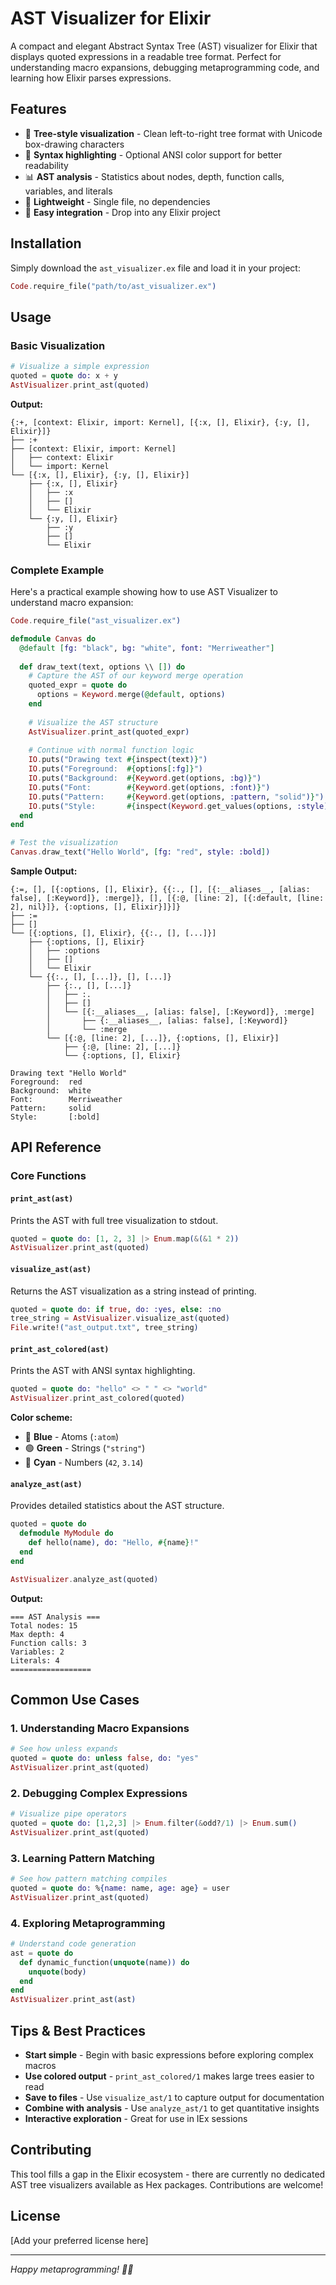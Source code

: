 # AST Visualizer for Elixir

A compact and elegant Abstract Syntax Tree (AST) visualizer for Elixir that displays quoted expressions in a readable tree format. Perfect for understanding macro expansions, debugging metaprogramming code, and learning how Elixir parses expressions.

## Features

- 🌳 **Tree-style visualization** - Clean left-to-right tree format with Unicode box-drawing characters
- 🎨 **Syntax highlighting** - Optional ANSI color support for better readability
- 📊 **AST analysis** - Statistics about nodes, depth, function calls, variables, and literals
- 🚀 **Lightweight** - Single file, no dependencies
- 🔧 **Easy integration** - Drop into any Elixir project

## Installation

Simply download the `ast_visualizer.ex` file and load it in your project:

```elixir
Code.require_file("path/to/ast_visualizer.ex")
```

## Usage

### Basic Visualization

```elixir
# Visualize a simple expression
quoted = quote do: x + y
AstVisualizer.print_ast(quoted)
```

**Output:**
```
{:+, [context: Elixir, import: Kernel], [{:x, [], Elixir}, {:y, [], Elixir}]}
├── :+
├── [context: Elixir, import: Kernel]
│   ├── context: Elixir
│   └── import: Kernel
└── [{:x, [], Elixir}, {:y, [], Elixir}]
    ├── {:x, [], Elixir}
    │   ├── :x
    │   ├── []
    │   └── Elixir
    └── {:y, [], Elixir}
        ├── :y
        ├── []
        └── Elixir
```

### Complete Example

Here's a practical example showing how to use AST Visualizer to understand macro expansion:

```elixir
Code.require_file("ast_visualizer.ex")

defmodule Canvas do
  @default [fg: "black", bg: "white", font: "Merriweather"]
  
  def draw_text(text, options \\ []) do
    # Capture the AST of our keyword merge operation
    quoted_expr = quote do
      options = Keyword.merge(@default, options)
    end
    
    # Visualize the AST structure
    AstVisualizer.print_ast(quoted_expr)
    
    # Continue with normal function logic
    IO.puts("Drawing text #{inspect(text)}")
    IO.puts("Foreground:  #{options[:fg]}")
    IO.puts("Background:  #{Keyword.get(options, :bg)}")
    IO.puts("Font:        #{Keyword.get(options, :font)}")
    IO.puts("Pattern:     #{Keyword.get(options, :pattern, "solid")}")
    IO.puts("Style:       #{inspect(Keyword.get_values(options, :style))}")
  end
end

# Test the visualization
Canvas.draw_text("Hello World", [fg: "red", style: :bold])
```

**Sample Output:**
```
{:=, [], [{:options, [], Elixir}, {{:., [], [{:__aliases__, [alias: false], [:Keyword]}, :merge]}, [], [{:@, [line: 2], [{:default, [line: 2], nil}]}, {:options, [], Elixir}]}]}
├── :=
├── []
└── [{:options, [], Elixir}, {{:., [], [...]}]
    ├── {:options, [], Elixir}
    │   ├── :options
    │   ├── []
    │   └── Elixir
    └── {{:., [], [...]}, [], [...]}
        ├── {:., [], [...]}
        │   ├── :.
        │   ├── []
        │   └── [{:__aliases__, [alias: false], [:Keyword]}, :merge]
        │       ├── {:__aliases__, [alias: false], [:Keyword]}
        │       └── :merge
        └── [{:@, [line: 2], [...]}, {:options, [], Elixir}]
            ├── {:@, [line: 2], [...]}
            └── {:options, [], Elixir}

Drawing text "Hello World"
Foreground:  red
Background:  white
Font:        Merriweather
Pattern:     solid
Style:       [:bold]
```

## API Reference

### Core Functions

#### `print_ast(ast)`
Prints the AST with full tree visualization to stdout.

```elixir
quoted = quote do: [1, 2, 3] |> Enum.map(&(&1 * 2))
AstVisualizer.print_ast(quoted)
```

#### `visualize_ast(ast)`
Returns the AST visualization as a string instead of printing.

```elixir
quoted = quote do: if true, do: :yes, else: :no
tree_string = AstVisualizer.visualize_ast(quoted)
File.write!("ast_output.txt", tree_string)
```

#### `print_ast_colored(ast)`
Prints the AST with ANSI syntax highlighting.

```elixir
quoted = quote do: "hello" <> " " <> "world"
AstVisualizer.print_ast_colored(quoted)
```

**Color scheme:**
- 🔵 **Blue** - Atoms (`:atom`)
- 🟢 **Green** - Strings (`"string"`)
- 🔵 **Cyan** - Numbers (`42`, `3.14`)

#### `analyze_ast(ast)`
Provides detailed statistics about the AST structure.

```elixir
quoted = quote do
  defmodule MyModule do
    def hello(name), do: "Hello, #{name}!"
  end
end

AstVisualizer.analyze_ast(quoted)
```

**Output:**
```
=== AST Analysis ===
Total nodes: 15
Max depth: 4
Function calls: 3
Variables: 2
Literals: 4
==================
```

## Common Use Cases

### 1. Understanding Macro Expansions
```elixir
# See how unless expands
quoted = quote do: unless false, do: "yes"
AstVisualizer.print_ast(quoted)
```

### 2. Debugging Complex Expressions
```elixir
# Visualize pipe operators
quoted = quote do: [1,2,3] |> Enum.filter(&odd?/1) |> Enum.sum()
AstVisualizer.print_ast(quoted)
```

### 3. Learning Pattern Matching
```elixir
# See how pattern matching compiles
quoted = quote do: %{name: name, age: age} = user
AstVisualizer.print_ast(quoted)
```

### 4. Exploring Metaprogramming
```elixir
# Understand code generation
ast = quote do
  def dynamic_function(unquote(name)) do
    unquote(body)
  end
end
AstVisualizer.print_ast(ast)
```

## Tips & Best Practices

- **Start simple** - Begin with basic expressions before exploring complex macros
- **Use colored output** - `print_ast_colored/1` makes large trees easier to read
- **Save to files** - Use `visualize_ast/1` to capture output for documentation
- **Combine with analysis** - Use `analyze_ast/1` to get quantitative insights
- **Interactive exploration** - Great for use in IEx sessions

## Contributing

This tool fills a gap in the Elixir ecosystem - there are currently no dedicated AST tree visualizers available as Hex packages. Contributions are welcome!

## License

[Add your preferred license here]

---

*Happy metaprogramming! 🧙‍♂️*
